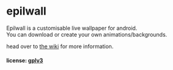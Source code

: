 # epilwall

Epilwall is a customisable live wallpaper for android.    
You can download or create your own animations/backgrounds.    

head over to [the wiki](https://sleepchild.github.io/epilwall/) for more information.


#### license: [gplv3](https://www.gnu.org/licenses/gpl-3.0.txt)
